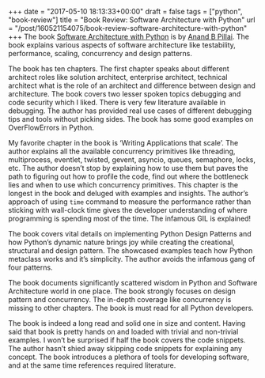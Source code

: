 
+++
date = "2017-05-10 18:13:33+00:00"
draft = false
tags = ["python", "book-review"]
title = "Book Review: Software Architecture with Python"
url = "/post/160521154075/book-review-software-architecture-with-python"
+++
The book <a href="https://www.packtpub.com/application-development/software-architecture-python" target="_blank">Software Architecture with Python</a> is by <a href="https://twitter.com/skeptichacker" target="_blank">Anand B Pillai</a>. The book explains various aspects of software architecture like testability, performance, scaling, concurrency and design patterns.

The book has ten chapters. The first chapter speaks about different architect roles like solution architect, enterprise architect, technical architect what is the role of an architect and difference between design and architecture. The book covers two lesser spoken topics debugging and code security which I liked. There is very few literature available in debugging. The author has provided real use cases of different debugging tips and tools without picking sides. The book has some good examples on OverFlowErrors in Python.

My favorite chapter in the book is ‘Writing Applications that scale’. The author explains all the available concurrency primitives like threading, multiprocess, eventlet, twisted, gevent, asyncio, queues, semaphore, locks, etc. The author doesn’t stop by explaining how to use them but paves the path to figuring out how to profile the code, find out where the bottleneck lies and when to use which concurrency primitives. This chapter is the longest in the book and deluged with examples and insights. The author’s approach of using `` time `` command to measure the performance rather than sticking with wall-clock time gives the developer understanding of where programming is spending most of the time. The infamous GIL is explained!

The book covers vital details on implementing Python Design Patterns and how Python’s dynamic nature brings joy while creating the creational, structural and design pattern. The showcased examples teach how Python metaclass works and it’s simplicity. The author avoids the infamous gang of four patterns.

The book documents significantly scattered wisdom in Python and Software Architecture world in one place. The book strongly focuses on design pattern and concurrency. The in-depth coverage like concurrency is missing to other chapters. The book is must read for all Python developers.

The book is indeed a long read and solid one in size and content. Having said that book is pretty hands on and loaded with trivial and non-trivial examples. I won’t be surprised if half the book covers the code snippets. The author hasn’t shied away skipping code snippets for explaining any concept. The book introduces a plethora of tools for developing software, and at the same time references required literature.
